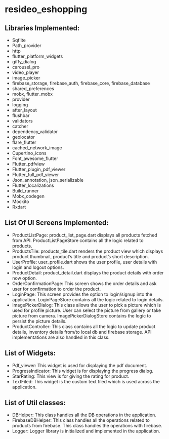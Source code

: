 # resideo_eshopping

## Libraries Implemented:
-	Sqflite
-	Path_provider
-	http
-	flutter_platform_widgets
-	giffy_dialog
-	carousel_pro
-	video_player
-	image_picker
-	firebase_storage, firebase_auth, firebase_core, firebase_database
-	shared_preferences
-	mobx, flutter_mobx
-	provider
-	logging
-	after_layout
-	flushbar
-	validators
-	catcher
-	dependency_validator
-	geolocator
-	flare_flutter
-	cached_network_image
-	Cupertino_icons
-	Font_awesome_flutter
-	Flutter_pdfview
-	Flutter_plugin_pdf_viewer
-	Flutter_full_pdf_viewer
-	Json_annotation, json_serializable
-	Flutter_localizations
-	Build_runner
-	Mobx_codegen
-	Mockito
-	Rxdart

## List Of UI Screens Implemented:

-	ProductListPage:  product_list_page.dart displays all products fetched from API. ProductListPageStore contains all the logic related to products.
-	ProductsTile: products_tile.dart renders the product view which displays product thumbnail, product’s title and product’s short description.
-	UserProfile: user_profile.dart shows the user profile, user details with login and logout options.
-	ProductDetail: product_detail.dart displays the product details with order now option. 
-	OrderConfirmationPage: This screen shows the order details and ask user for confirmation to order the product.
-	LoginPage: This screen provides the option to login/signup into the application. LoginPageStore contains all the logic related to login details.
-	ImagePickerDialog: This class allows the user to pick a picture which is used for profile picture. User can select the picture from gallery or take picture from camera. ImagePickerDialogStore contains the logic to persist the picture details.
-	ProductController: This class contains all the logic to update product details, inventory details from/to local db and firebase storage. API implementations are also handled in this class. 

## List of Widgets:
-	Pdf_viewer: This widget is used for displaying the pdf document.
-	ProgressIndicator: This widget is for displaying the progress dialog.
-	StarRating: This view is for giving the rating for product. 
-	TextFiled: This widget is the custom text filed which is used across the application.

## List of Util classes:
-	DBHelper: This class handles all the DB operations in the application.
-	FirebaseDBHelper: This class handles all the operations related to products from firebase. This class handles the operations with firebase.
-	Logger:  Logger library is initialized and implemented in the application.
